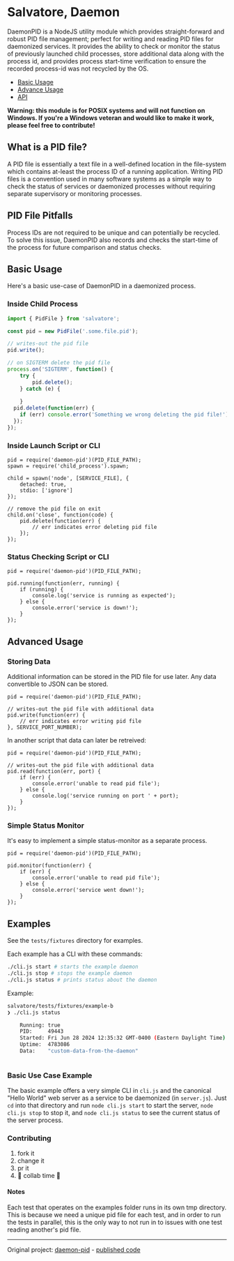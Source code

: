 # Salvatore, Daemon


DaemonPID is a NodeJS utility module which provides straight-forward and robust PID file management; perfect for writing and reading PID files for daemonized services. It provides the ability to check or monitor the status of previously launched child processes, store additional data along with the process id, and provides process start-time verification to ensure the recorded process-id was not recycled by the OS.

- [Basic Usage](#basic-usage)
- [Advance Usage](#advanced-usage)
- [API](#api)

**Warning: this module is for POSIX systems and will not function on Windows. If you're a Windows veteran and would like to make it work, please feel free to contribute!**




## What is a PID file?

A PID file is essentially a text file in a well-defined location in the 
file-system which contains at-least the process ID of a running application. 
Writing PID files is a convention used in many software systems as a simple 
way to check the status of services or daemonized processes without requiring 
separate supervisory or monitoring processes.




## PID File Pitfalls 

Process IDs are not required to be unique and can potentially be recycled. To solve this issue, DaemonPID also records and checks the start-time of the process for future comparison and status checks.




## Basic Usage

Here's a basic use-case of DaemonPID in a daemonized process.

### Inside Child Process

```js
import { PidFile } from 'salvatore';

const pid = new PidFile('.some.file.pid');

// writes-out the pid file
pid.write();

// on SIGTERM delete the pid file
process.on('SIGTERM', function() {
    try {
        pid.delete();
    } catch (e) {
        
    }
  pid.delete(function(err) {
    if (err) console.error('Something we wrong deleting the pid file!');
  });
});
```

### Inside Launch Script or CLI

    pid = require('daemon-pid')(PID_FILE_PATH);
    spawn = require('child_process').spawn;
    
    child = spawn('node', [SERVICE_FILE], {
        detached: true,
        stdio: ['ignore']
    });
    
    // remove the pid file on exit
    child.on('close', function(code) {
        pid.delete(function(err) {
            // err indicates error deleting pid file
        });
    });

### Status Checking Script or CLI

    pid = require('daemon-pid')(PID_FILE_PATH);
    
    pid.running(function(err, running) {
        if (running) {
            console.log('service is running as expected');
        } else {
            console.error('service is down!');
        }
    });




## Advanced Usage
    
### Storing Data

Additional information can be stored in the PID file for use later. Any data convertible to JSON can be stored.

    pid = require('daemon-pid')(PID_FILE_PATH);
    
    // writes-out the pid file with additional data
    pid.write(function(err) {
        // err indicates error writing pid file
    }, SERVICE_PORT_NUMBER);

In another script that data can later be retreived:

    pid = require('daemon-pid')(PID_FILE_PATH);
    
    // writes-out the pid file with additional data
    pid.read(function(err, port) {
        if (err) {
            console.error('unable to read pid file');
        } else {
            console.log('service running on port ' + port);
        }
    });

### Simple Status Monitor

It's easy to implement a simple status-monitor as a separate process.

    pid = require('daemon-pid')(PID_FILE_PATH);
    
    pid.monitor(function(err) {
        if (err) {
            console.error('unable to read pid file');
        } else {
            console.error('service went down!');
        }
    });


## Examples

See the `tests/fixtures` directory for examples.

Each example has a CLI with these commands:
```bash
./cli.js start # starts the example daemon
./cli.js stop # stops the example daemon
./cli.js status # prints status about the daemon
```

Example:
```bash 
salvatore/tests/fixtures/example-b
❯ ./cli.js status

    Running: true
    PID:     49443
    Started: Fri Jun 28 2024 12:35:32 GMT-0400 (Eastern Daylight Time)
    Uptime:  4783086 
    Data:    "custom-data-from-the-daemon"
  

```

### Basic Use Case Example

The basic example offers a very simple CLI in `cli.js` and the canonical "Hello World" web server as a service to be daemonized (in `server.js`). Just `cd` into that directory and run `node cli.js start` to start the server, `node cli.js stop` to stop it, and `node cli.js status` to see the current status of the server process.

### Contributing

1. fork it
2. change it
3. pr it
4. 🎉 collab time 🎉


#### Notes

Each test that operates on the examples folder runs in its own tmp directory. This is because we need a unique pid file for each test, and in order to run the tests in parallel, this is the only way to not run in to issues with one test reading another's pid file.


-----------------

Original project: [daemon-pid](https://github.com/JoshuaToenyes/daemon-pid) - [published code](https://www.npmjs.com/package/daemon-pid?activeTab=code)
